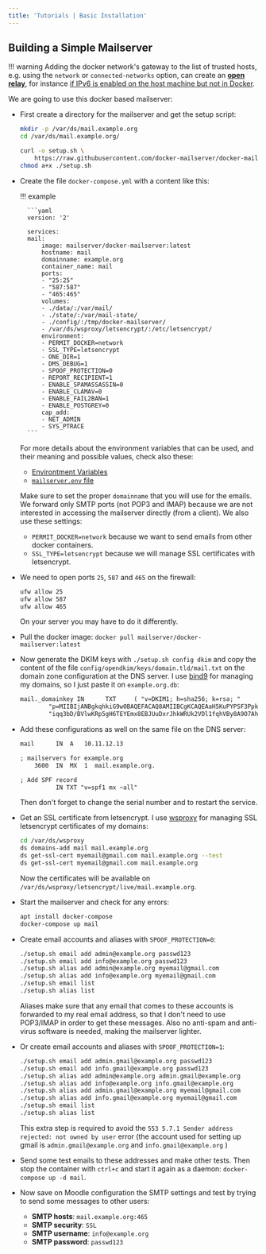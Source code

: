 ```yaml
---
title: 'Tutorials | Basic Installation'
---
```


## Building a Simple Mailserver

!!! warning
    Adding the docker network's gateway to the list of trusted hosts, e.g. using the `network` or `connected-networks` option, can create an [**open relay**](https://en.wikipedia.org/wiki/Open_mail_relay), for instance [if IPv6 is enabled on the host machine but not in Docker][github-issue-1405-comment].

We are going to use this docker based mailserver:

- First create a directory for the mailserver and get the setup script:

    ```sh
    mkdir -p /var/ds/mail.example.org
    cd /var/ds/mail.example.org/

    curl -o setup.sh \
        https://raw.githubusercontent.com/docker-mailserver/docker-mailserver/master/setup.sh
    chmod a+x ./setup.sh
    ```

- Create the file `docker-compose.yml` with a content like this:

    !!! example

        ```yaml
        version: '2'

        services:
        mail:
            image: mailserver/docker-mailserver:latest
            hostname: mail
            domainname: example.org
            container_name: mail
            ports:
            - "25:25"
            - "587:587"
            - "465:465"
            volumes:
            - ./data/:/var/mail/
            - ./state/:/var/mail-state/
            - ./config/:/tmp/docker-mailserver/
            - /var/ds/wsproxy/letsencrypt/:/etc/letsencrypt/
            environment:
            - PERMIT_DOCKER=network
            - SSL_TYPE=letsencrypt
            - ONE_DIR=1
            - DMS_DEBUG=1
            - SPOOF_PROTECTION=0
            - REPORT_RECIPIENT=1
            - ENABLE_SPAMASSASSIN=0
            - ENABLE_CLAMAV=0
            - ENABLE_FAIL2BAN=1
            - ENABLE_POSTGREY=0
            cap_add:
            - NET_ADMIN
            - SYS_PTRACE
        ```

    For more details about the environment variables that can be used, and their meaning and possible values, check also these:

    - [Environtment Variables][docs-environment]
    - [`mailserver.env` file][github-file-dotenv]

    Make sure to set the proper `domainname` that you will use for the emails. We forward only SMTP ports (not POP3 and IMAP) because we are not interested in accessing the mailserver directly (from a client).  We also use these settings:

    - `PERMIT_DOCKER=network` because we want to send emails from other docker containers.
    - `SSL_TYPE=letsencrypt` because we will manage SSL certificates with letsencrypt.

- We need to open ports `25`, `587` and `465` on the firewall:

    ```sh
    ufw allow 25
    ufw allow 587
    ufw allow 465
    ```

    On your server you may have to do it differently.

- Pull the docker image: `docker pull mailserver/docker-mailserver:latest`

- Now generate the DKIM keys with `./setup.sh config dkim` and copy the content of the file `config/opendkim/keys/domain.tld/mail.txt` on the domain zone configuration at the DNS server. I use [bind9](https://github.com/docker-scripts/bind9) for managing my domains, so I just paste it on `example.org.db`:

    ```txt
    mail._domainkey IN      TXT     ( "v=DKIM1; h=sha256; k=rsa; "
            "p=MIIBIjANBgkqhkiG9w0BAQEFACAQ8AMIIBCgKCAQEAaH5KuPYPSF3Ppkt466BDMAFGOA4mgqn4oPjZ5BbFlYA9l5jU3bgzRj3l6/Q1n5a9lQs5fNZ7A/HtY0aMvs3nGE4oi+LTejt1jblMhV/OfJyRCunQBIGp0s8G9kIUBzyKJpDayk2+KJSJt/lxL9Iiy0DE5hIv62ZPP6AaTdHBAsJosLFeAzuLFHQ6USyQRojefqFQtgYqWQ2JiZQ3"
            "iqq3bD/BVlwKRp5gH6TEYEmx8EBJUuDxrJhkWRUk2VDl1fqhVBy8A9O7Ah+85nMrlOHIFsTaYo9o6+cDJ6t1i6G1gu+bZD0d3/3bqGLPBQV9LyEL1Rona5V7TJBGg099NQkTz1IwIDAQAB" )  ; ----- DKIM key mail for example.org
    ```

- Add these configurations as well on the same file on the DNS server:

    ```txt
    mail      IN  A   10.11.12.13

    ; mailservers for example.org
        3600  IN  MX  1  mail.example.org.

    ; Add SPF record
              IN TXT "v=spf1 mx ~all"
    ```

    Then don't forget to change the serial number and to restart the service.

- Get an SSL certificate from letsencrypt. I use [wsproxy](https://gitlab.com/docker-scripts/wsproxy) for managing SSL letsencrypt certificates of my domains:

    ```sh
    cd /var/ds/wsproxy
    ds domains-add mail mail.example.org
    ds get-ssl-cert myemail@gmail.com mail.example.org --test
    ds get-ssl-cert myemail@gmail.com mail.example.org
    ```

    Now the certificates will be available on `/var/ds/wsproxy/letsencrypt/live/mail.example.org`.

- Start the mailserver and check for any errors:

    ```sh
    apt install docker-compose
    docker-compose up mail
    ```

- Create email accounts and aliases with `SPOOF_PROTECTION=0`:

    ```sh
    ./setup.sh email add admin@example.org passwd123
    ./setup.sh email add info@example.org passwd123
    ./setup.sh alias add admin@example.org myemail@gmail.com
    ./setup.sh alias add info@example.org myemail@gmail.com
    ./setup.sh email list
    ./setup.sh alias list
    ```

    Aliases make sure that any email that comes to these accounts is forwarded to my real email address, so that I don't need to use POP3/IMAP in order to get these messages. Also no anti-spam and anti-virus software is needed, making the mailserver lighter.

- Or create email accounts and aliases with `SPOOF_PROTECTION=1`:

    ```sh
    ./setup.sh email add admin.gmail@example.org passwd123
    ./setup.sh email add info.gmail@example.org passwd123
    ./setup.sh alias add admin@example.org admin.gmail@example.org
    ./setup.sh alias add info@example.org info.gmail@example.org
    ./setup.sh alias add admin.gmail@example.org myemail@gmail.com
    ./setup.sh alias add info.gmail@example.org myemail@gmail.com
    ./setup.sh email list
    ./setup.sh alias list
    ```

    This extra step is required to avoid the `553 5.7.1 Sender address rejected: not owned by user` error (the account used for setting up gmail is `admin.gmail@example.org` and `info.gmail@example.org` )

- Send some test emails to these addresses and make other tests. Then stop the container with `ctrl+c` and start it again as a daemon: `docker-compose up -d mail`.

- Now save on Moodle configuration the SMTP settings and test by trying to send some messages to other users:

    - **SMTP hosts**: `mail.example.org:465`
    - **SMTP security**: `SSL`
    - **SMTP username**: `info@example.org`
    - **SMTP password**: `passwd123`

[docs-environment]: ../../config/environment.md
[github-file-dotenv]: https://github.com/docker-mailserver/docker-mailserver/blob/master/mailserver.env
[github-issue-1405-comment]: https://github.com/docker-mailserver/docker-mailserver/issues/1405#issuecomment-590106498
